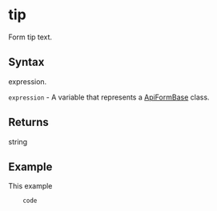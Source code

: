 # tip

Form tip text.

## Syntax

expression.

`expression` - A variable that represents a [ApiFormBase](../ApiFormBase.md) class.

## Returns

string

## Example

This example

```javascript
	code
```